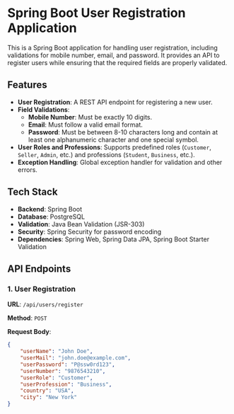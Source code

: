 # Spring Boot User Registration Application

This is a Spring Boot application for handling user registration, including validations for mobile number, email, and password. It provides an API to register users while ensuring that the required fields are properly validated.

## Features
- **User Registration**: A REST API endpoint for registering a new user.
- **Field Validations**:
  - **Mobile Number**: Must be exactly 10 digits.
  - **Email**: Must follow a valid email format.
  - **Password**: Must be between 8-10 characters long and contain at least one alphanumeric character and one special symbol.
- **User Roles and Professions**: Supports predefined roles (`Customer`, `Seller`, `Admin`, etc.) and professions (`Student`, `Business`, etc.).
- **Exception Handling**: Global exception handler for validation and other errors.

## Tech Stack
- **Backend**: Spring Boot
- **Database**: PostgreSQL
- **Validation**: Java Bean Validation (JSR-303)
- **Security**: Spring Security for password encoding
- **Dependencies**: Spring Web, Spring Data JPA, Spring Boot Starter Validation

## API Endpoints

### 1. **User Registration**

**URL**: `/api/users/register`

**Method**: `POST`

**Request Body**:

```json
{
    "userName": "John Doe",
    "userMail": "john.doe@example.com",
    "userPassword": "P@ssw0rd123",
    "userNumber": "9876543210",
    "userRole": "Customer",
    "userProfession": "Business",
    "country": "USA",
    "city": "New York"
}
